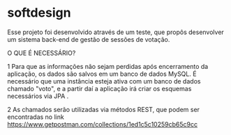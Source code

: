 # softdesign

Esse projeto foi desenvolvido através de um teste, que propôs desenvolver um sistema back-end de gestão de sessões de votação.

O QUE É NECESSÁRIO?

1 Para que as informações não sejam perdidas após encerramento da aplicação, os dados são salvos em um banco de dados MySQL. É necessário que uma
instância esteja ativa com um banco de dados chamado "voto", e a partir daí a aplicação irá criar os esquemas necessários via JPA .

2 As chamados serão utilizadas via métodos REST, que podem ser encontradas no link https://www.getpostman.com/collections/1ed1c5c10259cb65c9cc

